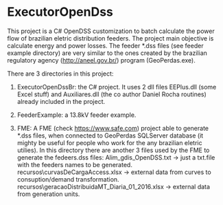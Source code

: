 # ExecutorOpenDss
This project is a C# OpenDSS customization to batch calculate the power flow of brazilian eletric distribution feeders. The project main objective is calculate energy and power losses. The feeder *.dss files (see feeder example directory) are very similar to the ones created by the brazilian regulatory agency (http://aneel.gov.br/) program (GeoPerdas.exe).

There are 3 directories in this project:
1. ExecutorOpenDssBr: the C# project. 
It uses 2 dll files EEPlus.dll (some Excel stuff) and Auxiliares.dll (the co author Daniel Rocha routines) already included in the project.    

2. FeederExample: a 13.8kV feeder example. 

3. FME: A FME (check https://www.safe.com) project able to generate *.dss files, when connected to GeoPerdas SQLServer database (it mighty be useful for people who work for the any brazilian eletric utilies).
In this directory there are another 3 files used by the FME to generate the fedeers.dss files:
Alim_gdis_OpenDSS.txt -> just a txt.file with the feeders names to be generated.
recursos\curvasDeCargaAccess.xlsx -> external data from curves to consuption/demand transformation.
recursos\geracaoDistribuidaMT_Diaria_01_2016.xlsx -> external data from generation units.

